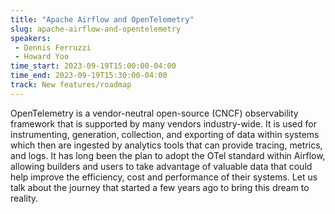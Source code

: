 ```yaml
---
title: "Apache Airflow and OpenTelemetry"
slug: apache-airflow-and-opentelemetry
speakers:
 - Dennis Ferruzzi
 - Howard Yoo
time_start: 2023-09-19T15:00:00-04:00
time_end: 2023-09-19T15:30:00-04:00
track: New features/roadmap
---
```


OpenTelemetry is a vendor-neutral open-source (CNCF) observability framework that is supported by many vendors industry-wide. It is used for instrumenting, generation, collection, and exporting of data within systems which then are ingested by analytics tools that can provide tracing, metrics, and logs. It has long been the plan to adopt the OTel standard within Airflow, allowing builders and users to take advantage of valuable data that could help improve the efficiency, cost and performance of their systems. Let us talk about the journey that started a few years ago to bring this dream to reality.